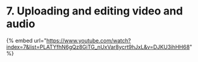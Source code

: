 # 7. Uploading and editing video and audio

{% embed url="https://www.youtube.com/watch?index=7&list=PLATYfhN6gQz8GiTG_nUxVar8ycrt9hJxL&v=DJKU3ihHH68" %}
